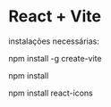 # React + Vite  <br>

instalações necessárias:  <br>

npm install -g create-vite   <br>

npm install  <br>

npm install react-icons  <br>
































